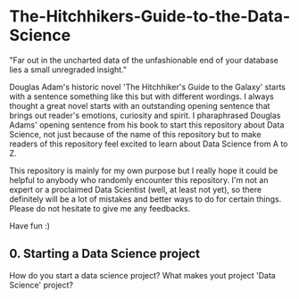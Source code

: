 # The-Hitchhikers-Guide-to-the-Data-Science

"Far out in the uncharted data of the unfashionable end of your database lies a small unregraded insight."

Douglas Adam's historic novel 'The Hitchhiker's Guide to the Galaxy' starts with a sentence something like this but with different wordings.
I always thought a great novel starts with an outstanding opening sentence that brings out reader's emotions, curiosity and spirit.
I pharaphrased Douglas Adams' opening sentence from his book to start this repository about Data Science, not just because of the name of this repository but to make readers of this repository feel excited to learn about Data Science from A to Z.  

This repository is mainly for my own purpose but I really hope it could be helpful to anybody who randomly encounter this repository. I'm not an expert or a proclaimed Data Scientist (well, at least not yet), so there definitely will be a lot of mistakes and better ways to do for certain things. Please do not hesitate to give me any feedbacks.

Have fun :)

## 0. Starting a Data Science project

How do you start a data science project? What makes yout project 'Data Science' project?  
